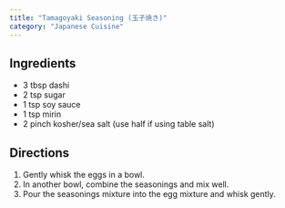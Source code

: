 ```yaml
---
title: "Tamagoyaki Seasoning (玉子焼き)"
category: "Japanese Cuisine"
---
```


## Ingredients

- 3 tbsp dashi
- 2 tsp sugar
- 1 tsp soy sauce
- 1 tsp mirin
- 2 pinch kosher/sea salt (use half if using table salt)

## Directions

1. Gently whisk the eggs in a bowl.
2. In another bowl, combine the seasonings and mix well.
3. Pour the seasonings mixture into the egg mixture and whisk gently.